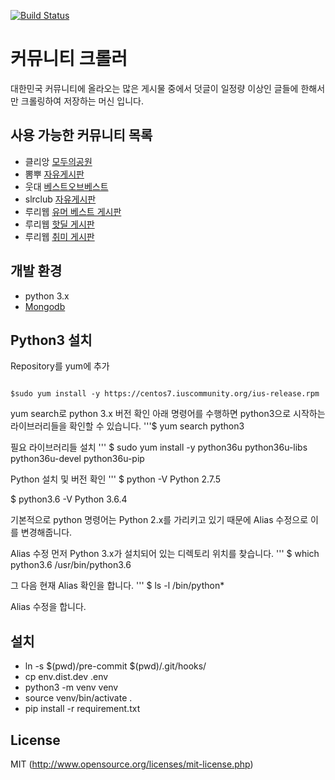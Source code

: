 [![Build Status](https://travis-ci.org/james-song/community_crawler.svg?branch=master)](https://travis-ci.org/james-song/community_crawler)

# 커뮤니티 크롤러
대한민국 커뮤니티에 올라오는 많은 게시물 중에서 덧글이 일정량 이상인 글들에 한해서만 크롤링하여 저장하는 머신 입니다.

## 사용 가능한 커뮤니티 목록 
- 클리앙 [모두의공원](http://clien.net/cs2/bbs/board.php?bo_table=park)
- 뽐뿌 [자유게시판](http://www.ppomppu.co.kr/zboard/zboard.php?id=freeboard)
- 웃대 [베스트오브베스트](http://www.todayhumor.co.kr/board/list.php?table=bestofbest)
- slrclub [자유게시판](http://www.slrclub.com/bbs/zboard.php?id=free)
- 루리웹 [유머 베스트 게시판](http://bbs.ruliweb.com/best/selection)
- 루리웹 [핫딜 게시판](http://bbs.ruliweb.com/market/board/1020)
- 루리웹 [취미 게시판](http://bbs.ruliweb.com/hobby)

## 개발 환경
- python 3.x
- [Mongodb](https://www.mongodb.org)


## Python3 설치
Repository를 yum에 추가
<pre><code>
$sudo yum install -y https://centos7.iuscommunity.org/ius-release.rpm
</code></pre>

yum search로 python 3.x 버전 확인
아래 명령어를 수행하면 python3으로 시작하는 라이브러리들을 확인할 수 있습니다.
'''$ yum search python3

필요 라이브러리들 설치
''' $ sudo yum install -y python36u python36u-libs python36u-devel python36u-pip

Python 설치 및 버전 확인
''' $ python -V
Python 2.7.5

$ python3.6 -V
Python 3.6.4

기본적으로 python 명령어는 Python 2.x를 가리키고 있기 때문에 Alias 수정으로 이를 변경해줍니다.

Alias 수정
먼저 Python 3.x가 설치되어 있는 디렉토리 위치를 찾습니다.
'''  $ which python3.6 /usr/bin/python3.6 

그 다음 현재 Alias 확인을 합니다.
''' $ ls -l /bin/python*

Alias 수정을 합니다.


## 설치
- ln -s $(pwd)/pre-commit $(pwd)/.git/hooks/
- cp env.dist.dev .env
- python3 -m venv venv
- source venv/bin/activate .
- pip install -r requirement.txt


## License
MIT (http://www.opensource.org/licenses/mit-license.php)
